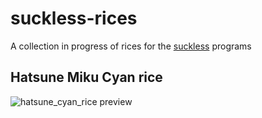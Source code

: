 # suckless-rices
A collection in progress of rices for the [suckless](https://suckless.org) programs

## Hatsune Miku Cyan rice
![hatsune_cyan_rice preview](hatsune_cyan_rice/preview.png)
